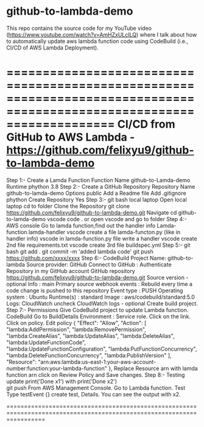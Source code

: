 # github-to-lambda-demo

This repo contains the source code for my YouTube video (https://www.youtube.com/watch?v=AmHZxULclLQ) where I talk about how to automatically update aws lambda function code using CodeBuild (i.e., CI/CD of AWS Lambda Deployment).

=======================================================================================================================
                 CI/CD from GitHub to AWS Lambda - https://github.com/felixyu9/github-to-lambda-demo
=======================================================================================================================
Step 1:-
       Create a Lamda Function
       Function Name 		github-to-Lamda-demo
       Runtime       		phython 3.8
Step 2:-
       Create a GitHub Repository
       Repository Name		github-to-lamda-demo
       Options                  public
                                Add a Readme file
 				Add .gitignore  phython
       Create Repository        Yes
Step 3:-
       git bash                 local laptop
       Open                     local laptop cd to folder
       Clone the Repository     git clone https://github.com/felixyu9/github-to-lambda-demo.git
       Navigate                 cd github-to-lamda-demo
       vscode                   code . or open vscode and go to folder
Step 4:- 
       AWS console              Go to lamda function,find out the handler info
                                Lamda-function.lamda-handler
       vscode                   create a file lamda-functon.py (like in handler info) 
       vscode                   in lamda-function.py file write a handler
       vscode                   create 2nd file requirements.txt
       vscode                   create 3rd file buildspec.yml 
Step 5:-
       git bash                 git add .
                                git commit -m 'added lambda code'
                                git push https://github.com/xxxx/xxxx
Step 6:- 
      CodeBuild                 Project Name: github-to-lambda
                                Source provider: GitHub
                                Connect to GitHub : Authenticate
                                Repository in my GitHub account
                                GitHub repository   https://github.com/felixyu9/github-to-lambda-demo.git
                                Source version - optional Info   : main
                                Primary source webhook events : Rebuild every time a code change is pushed to this repository
                                Event type : PUSH
                                Operating system : Ubuntu
                                Runtime(s) :  standard
                                Image : aws/codebuild/standard:5.0
                                Logs:  CloudWatch  uncheck CloudWatch logs - optional
                                Create build project.
Step 7:-
     Permissions                Give CodeBuild project to update Lambda function.
     CodeBuild                  Go to BuildDetails Environment : Service role. Click on the link.
                                Click on policy.  Edit policy
                                 {
                                "Effect": "Allow",
                                "Action": [
                                    "lambda:AddPermission",
                                    "lambda:RemovePermission",
				    "lambda:CreateAlias",
                                    "lambda:UpdateAlias",
                                    "lambda:DeleteAlias",
                                    "lambda:UpdateFunctionCode",     
                                    "lambda:UpdateFunctionConfiguration",
				    "lambda:PutFunctionConcurrency",
	                            "lambda:DeleteFunctionConcurrency",
				    "lambda:PublishVersion"
                                 ],
                                "Resource": "arn:aws:lambda:us-east-1:your-aws-account-number:function:your-lambda-function"
                              },
                              Replace Resource arn with lamda function arn
                              click on Review Policy and Save changes.
Step 8:-
      Testing                 update print('Done x1') with print('Done x2')  
                              git push
                              From AWS Management Console.  Go to Lambda function. Test
                              Type testEvent {}  create
                              test, Details.  You can see the output with x2.

   

=======================================================================================================================




                             
        

 